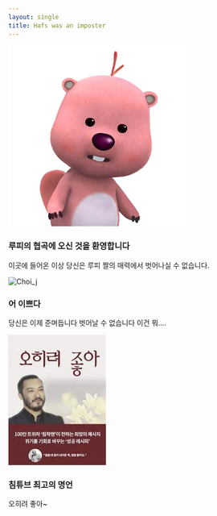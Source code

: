 ```yaml
---
layout: single
title: Hafs was an imposter
---
```

![lupy](/assets/images/lupy.png)
### 루피의 협곡에 오신 것을 환영합니다
이곳에 들어온 이상 당신은 루피 짤의 매력에서 벗어나실 수 없습니다.

![Choi_j][meme]

[meme]: https://www.google.com/url?sa=i&url=https%3A%2F%2Ftwitter.com%2Fpr1nce_s2%2Fstatus%2F1377303774700576773%3Flang%3Dbg&psig=AOvVaw2TJkL-RZFncaV2HDn2AXef&ust=1620365202076000&source=images&cd=vfe&ved=0CAIQjRxqFwoTCJC5yPmotPACFQAAAAAdAAAAABAD
### 어 이쁘다
당신은 이제 준며듭니다
벗어날 수 없습니다
이건 뭐....

[![5he_ryeo_Joa](/assets/images/5he_ryeo_Joa.jpg "오히려 좋아~")](https://www.google.com/url?sa=i&url=https%3A%2F%2Fblog.naver.com%2FPostView.nhn%3FblogId%3Dchoiyun9873%26logNo%3D222274703367%26parentCategoryNo%3D%26categoryNo%3D10%26viewDate%3D%26isShowPopularPosts%3Dfalse%26from%3DpostView&psig=AOvVaw2bo6sHUPf_G468rUUyaY4j&ust=1620365330458000&source=images&cd=vfe&ved=0CAIQjRxqFwoTCJDTu7KptPACFQAAAAAdAAAAABAJ)
### 침튜브 최고의 명언
오히려 좋아~
